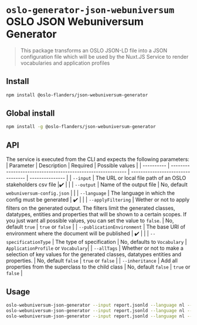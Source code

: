 # `oslo-generator-json-webuniversum` OSLO JSON Webuniversum Generator

> This package transforms an OSLO JSON-LD file into a JSON configuration file which will be used by the Nuxt.JS Service to render vocabularies and application profiles

## Install

```bash
npm install @oslo-flanders/json-webuniversum-generator
```

## Global install

```bash
npm install -g @oslo-flanders/json-webuniversum-generator
```

## API

The service is executed from the CLI and expects the following parameters:
| Parameter | Description | Required | Possible values |
| ---------- | ----------------------------------------------------------- | --------------------------------- | --------------- |
| `--input` | The URL or local file path of an OSLO stakeholders csv file |:heavy_check_mark: | |
| `--output` | Name of the output file | No, default `webuniversum-config.json` | |
| `--language` | The language in which the config must be generated | :heavy_check_mark: | |
| `--applyFiltering` | Wether or not to apply filters on the generated output. The filters limit the generated classes, datatypes, entities and properties that will be shown to a certain scopes. If you just want all possible values, you can set the value to `false`. | No, default `true` | `true` or `false` |
| `--publicationEnvironment` | The base URI of environment where the document will be published | :heavy_check_mark: | |
| `--specificationType` | The type of specification | No, defaults to `Vocabulary` | `ApplicationProfile` or `Vocabulary`|
| `--allTags` | Whether or not to make a selection of key values for the generated classes, datatypes entities and properties. | No, default `false` | `true` or `false` |
| `--inheritance` | Add all properties from the superclass to the child class | No, default `false` | `true` or `false` |

## Usage

```bash
oslo-webuniversum-json-generator --input report.jsonld --language nl --publicationEnvironment https://data.vlaanderen.be
oslo-webuniversum-json-generator --input report.jsonld --language nl --applyFiltering false --publicationEnvironment https://data.vlaanderen.be
oslo-webuniversum-json-generator --input report.jsonld --language nl --applyFiltering false --publicationEnvironment https://data.vlaanderen.be --specificationType ApplicationProfile
```
